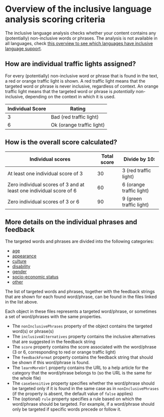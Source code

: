 # Overview of the inclusive language analysis scoring criteria

The inclusive language analysis checks whether your content contains any (potentially) non-inclusive words or phrases.
The analysis is not available in all languages, check [this overview to see which languages have inclusive language support](https://github.com/Yoast/wordpress-seo/tree/trunk/packages/yoastseo/README.md#inclusive-language-analysis).

## How are individual traffic lights assigned?
For every (potentially) non-inclusive word or phrase that is found in the text, a red or orange traffic light is shown.
A red traffic light means that the targeted word or phrase is never inclusive, regardless of context.
An orange traffic light means that the targeted word or phrase is _potentially_ non-inclusive, depending on the context in which it is used.

| Individual Score | Rating 	                  |
|------------	   |---------------------------|
|3	               | Bad (red traffic light)   |
|6		           | Ok (orange traffic light) |

## How is the overall score calculated?
| Individual scores	 | Total score	| Divide by 10:             |
|------------	         |------------------	|---------------------------|
| At least one individual score of 3        |30		            | 3 (red traffic light)	    |
| Zero individual scores of 3 and at least one individual score of 6         |60		            | 6 (orange traffic light)	 |
| Zero individual scores of 3 or 6	     |90                    | 9 (green traffic light) |

## More details on the individual phrases and feedback
The targeted words and phrases are divided into the following categories:
* [age](inclusiveLanguage/configuration/ageAssessments.js)
* [appearance](inclusiveLanguage/configuration/appearanceAssessments.js)
* [culture](inclusiveLanguage/configuration/cultureAssessments.js)
* [disability](inclusiveLanguage/configuration/disabilityAssessments.js)
* [gender](inclusiveLanguage/configuration/genderAssessments.js)
* [socio-economic status](inclusiveLanguage/configuration/sesAssessments.js)
* [other](inclusiveLanguage/configuration/otherAssessments.js)

The list of targeted words and phrases, together with the feedback strings that are shown for each found word/phrase,
can be found in the files linked in the list above.

Each object in these files represents a targeted word/phrase, or sometimes a set of word/phrases with the same properties.
- The `nonInclusivePhrases` property of the object contains the targeted word(s) or phrase(s)
- The `inclusiveAlternatives` property contains the inclusive alternatives that are suggested in the feedback string
- The `score` property contains the score associated with the word/phrase (3 or 6, corresponding to red or orange traffic light)
- The `feedbackFormat` property contains the feedback string that should be shown if this word/phrase is found.
- The `learnMoreUrl` property contains the URL to a help article for the category that the word/phrase belongs to (so the URL is the same for the whole file)
- The `caseSensitive` property specifies whether the word/phrase should be targeted only if it is found in the same case as in `nonInclusivePhrases` (if the property is absent, the default value of `false` applies)
- The (optional) `rule` property specifies a rule based on which the word/phrase should be targeted. For example, if a word/phrase should only be targeted if specific words precede or follow it.


